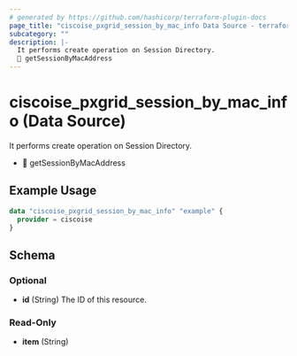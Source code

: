 ```yaml
---
# generated by https://github.com/hashicorp/terraform-plugin-docs
page_title: "ciscoise_pxgrid_session_by_mac_info Data Source - terraform-provider-ciscoise"
subcategory: ""
description: |-
  It performs create operation on Session Directory.
  🚧 getSessionByMacAddress
---
```


# ciscoise_pxgrid_session_by_mac_info (Data Source)

It performs create operation on Session Directory.

- 🚧 getSessionByMacAddress

## Example Usage

```terraform
data "ciscoise_pxgrid_session_by_mac_info" "example" {
  provider = ciscoise
}
```

<!-- schema generated by tfplugindocs -->
## Schema

### Optional

- **id** (String) The ID of this resource.

### Read-Only

- **item** (String)


